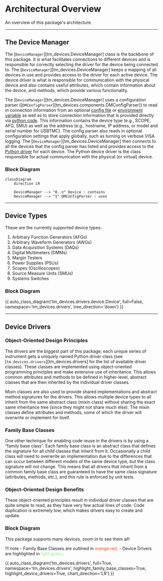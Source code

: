 # Architectural Overview

An overview of this package's architecture.

---

## The Device Manager

The [`DeviceManager`][tm_devices.DeviceManager] class is the backbone of this package. It is what
facilitates connections to different devices and is responsible for correctly
selecting the driver for the device being connected to. The
[`DeviceManager`][tm_devices.DeviceManager]
keeps a mapping of all devices in use and provides access to the driver for each
active device. The device driver is what is responsible for communication with
the physical device and also contains useful attributes, which contain
information about the device, and methods, which provide various functionality.

The [`DeviceManager`][tm_devices.DeviceManager] uses a configuration parser
([`DMConfigParser`][tm_devices.components.DMConfigParser]) to read in
connection information from an optional [config file](../configuration.md#config-file) or
[environment variable](../configuration.md#environment-variable) as well as to store
connection information that is provided directly via [python code](../configuration.md#python-code).
This information contains the device type (e.g., SCOPE, AFG, SMU) as well as the address
(e.g., hostname, IP address, or model and serial number for USBTMC). The config parser also reads in
optional configuration settings that apply globally, such as turning on verbose VISA logging. The
[`DeviceManager`][tm_devices.DeviceManager] then connects to all the devices that the config parser
has listed and provides access to the [Python driver](#device-drivers) for each device. The
Python device driver is the class responsible for actual communication with the physical
(or virtual) device.

### Block Diagram

```mermaid
classDiagram
    direction LR

    DeviceManager --> "0..n" Device : contains
    DeviceManager --> "1" DMConfigParser : uses
```

---

## Device Types

These are the currently supported device types:

1. Arbitrary Function Generators (AFGs)
2. Arbitrary Waveform Generators (AWGs)
3. Data Acquisition Systems (DAQs)
4. Digital Multimeters (DMMs)
5. Margin Testers
6. Power Supplies (PSUs)
7. Scopes (Oscilloscopes)
8. Source Measure Units (SMUs)
9. Systems Switches

### Block Diagram

{{ auto_class_diagram('tm_devices.drivers.device.Device', full=False, namespace='tm_devices.drivers', tree_direction='down') }}

---

## Device Drivers

### Object-Oriented Design Principles

The drivers are the biggest part of this package; each unique series of instrument gets a uniquely
named Python driver class (see [`tm_devices.drivers`][tm_devices.drivers] for the list of
available driver classes). These classes are implemented using object-oriented programming
principles and make extensive use of inheritance. This allows common attributes and methods to be
defined in higher-level, abstract classes that are then inherited by the individual driver classes.

Mixin classes are also used to provide shared implementations and abstract method signatures for the
drivers. This allows multiple device types to all inherit from the same abstract class (mixin class)
without sharing the exact same inheritance tree (since they might not share much else). The mixin
classes define attributes and methods, some of which the driver will overwrite or implement for itself.

### Family Base Classes

One other technique for enabling code reuse in the drivers is by using a “family base class”. Each
family base class is an abstract class that defines the signature for all child classes that
inherit from it. Occasionally a child class will need to overwrite an implementation due to the
differences that can occur between different models of the same device type, but the class signature
will not change. This means that all drivers that inherit from a common family base class are
guaranteed to have the same class signature (attributes, methods, etc.), and this rule is enforced by unit tests.

### Object-Oriented Design Benefits

These object-oriented principles result in individual driver classes that are quite simple to
read, as they have very few actual lines of code. Code duplication is extremely low, which makes
drivers easy to create and update.

### Block Diagram

This package supports many devices, zoom in to see them all!

!!! note
    - Family Base Classes are outlined in <span style="color: orangered;">orange red</span>.
    - Device Drivers are highlighted in <span style="color: lightgreen;">light green</span>.

{{ auto_class_diagram('tm_devices.drivers', full=True, namespace='tm_devices.drivers', highlight_family_base_classes=True, highlight_device_drivers=True, chart_direction='LR') }}
